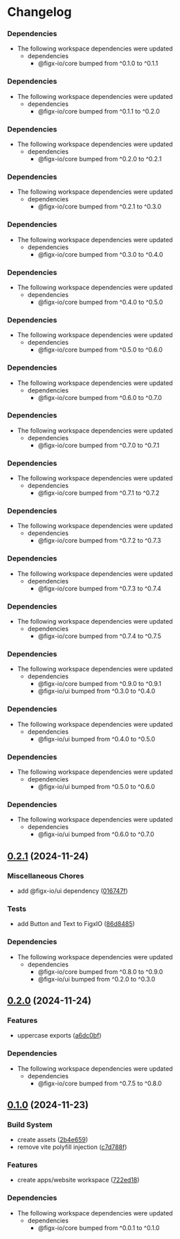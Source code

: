 # Changelog

### Dependencies

* The following workspace dependencies were updated
  * dependencies
    * @figx-io/core bumped from ^0.1.0 to ^0.1.1

### Dependencies

* The following workspace dependencies were updated
  * dependencies
    * @figx-io/core bumped from ^0.1.1 to ^0.2.0

### Dependencies

* The following workspace dependencies were updated
  * dependencies
    * @figx-io/core bumped from ^0.2.0 to ^0.2.1

### Dependencies

* The following workspace dependencies were updated
  * dependencies
    * @figx-io/core bumped from ^0.2.1 to ^0.3.0

### Dependencies

* The following workspace dependencies were updated
  * dependencies
    * @figx-io/core bumped from ^0.3.0 to ^0.4.0

### Dependencies

* The following workspace dependencies were updated
  * dependencies
    * @figx-io/core bumped from ^0.4.0 to ^0.5.0

### Dependencies

* The following workspace dependencies were updated
  * dependencies
    * @figx-io/core bumped from ^0.5.0 to ^0.6.0

### Dependencies

* The following workspace dependencies were updated
  * dependencies
    * @figx-io/core bumped from ^0.6.0 to ^0.7.0

### Dependencies

* The following workspace dependencies were updated
  * dependencies
    * @figx-io/core bumped from ^0.7.0 to ^0.7.1

### Dependencies

* The following workspace dependencies were updated
  * dependencies
    * @figx-io/core bumped from ^0.7.1 to ^0.7.2

### Dependencies

* The following workspace dependencies were updated
  * dependencies
    * @figx-io/core bumped from ^0.7.2 to ^0.7.3

### Dependencies

* The following workspace dependencies were updated
  * dependencies
    * @figx-io/core bumped from ^0.7.3 to ^0.7.4

### Dependencies

* The following workspace dependencies were updated
  * dependencies
    * @figx-io/core bumped from ^0.7.4 to ^0.7.5

### Dependencies

* The following workspace dependencies were updated
  * dependencies
    * @figx-io/core bumped from ^0.9.0 to ^0.9.1
    * @figx-io/ui bumped from ^0.3.0 to ^0.4.0

### Dependencies

* The following workspace dependencies were updated
  * dependencies
    * @figx-io/ui bumped from ^0.4.0 to ^0.5.0

### Dependencies

* The following workspace dependencies were updated
  * dependencies
    * @figx-io/ui bumped from ^0.5.0 to ^0.6.0

### Dependencies

* The following workspace dependencies were updated
  * dependencies
    * @figx-io/ui bumped from ^0.6.0 to ^0.7.0

## [0.2.1](https://github.com/figx-io/figx-io/compare/website-v0.2.0...website-v0.2.1) (2024-11-24)


### Miscellaneous Chores

* add @figx-io/ui dependency ([016747f](https://github.com/figx-io/figx-io/commit/016747f8322bd8cbb4539a1ec0b2e3ef17ca832f))


### Tests

* add Button and Text to FigxIO ([86d8485](https://github.com/figx-io/figx-io/commit/86d848582be1e9145e7b440123f3f3f2c2a822be))


### Dependencies

* The following workspace dependencies were updated
  * dependencies
    * @figx-io/core bumped from ^0.8.0 to ^0.9.0
    * @figx-io/ui bumped from ^0.2.0 to ^0.3.0

## [0.2.0](https://github.com/figx-io/figx-io/compare/website-v0.1.13...website-v0.2.0) (2024-11-24)


### Features

* uppercase exports ([a6dc0bf](https://github.com/figx-io/figx-io/commit/a6dc0bf149a144d66bcca5d63e52bc6570c14540))


### Dependencies

* The following workspace dependencies were updated
  * dependencies
    * @figx-io/core bumped from ^0.7.5 to ^0.8.0

## [0.1.0](https://github.com/figx-io/figx-io/compare/website-v0.0.1...website-v0.1.0) (2024-11-23)


### Build System

* create assets ([2b4e659](https://github.com/figx-io/figx-io/commit/2b4e6595f32d4dd394eedc8e2781da747a2c530b))
* remove vite polyfill injection ([c7d788f](https://github.com/figx-io/figx-io/commit/c7d788fdebbec5af4430a241f0c4a8123f1161ac))


### Features

* create apps/website workspace ([722ed18](https://github.com/figx-io/figx-io/commit/722ed18b59f8fed474390c1a41b24135aaba6188))


### Dependencies

* The following workspace dependencies were updated
  * dependencies
    * @figx-io/core bumped from ^0.0.1 to ^0.1.0
